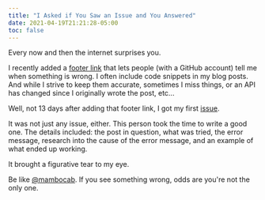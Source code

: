 ```yaml
---
title: "I Asked if You Saw an Issue and You Answered"
date: 2021-04-19T21:21:28-05:00
toc: false
---
```


Every now and then the internet surprises you.

I recently added a [footer link](https://github.com/zwbetz-gh/zwbetz/blob/971cfdf4c0daa92ba86033082fd86f7c96246c0c/config.yaml#L57) that lets people (with a GitHub account) tell me when something is wrong. I often include code snippets in my blog posts. And while I strive to keep them accurate, sometimes I miss things, or an API has changed since I originally wrote the post, etc...

Well, not 13 days after adding that footer link, I got my first [issue](https://github.com/zwbetz-gh/zwbetz/issues/3).

It was not just any issue, either. This person took the time to write a good one. The details included: the post in question, what was tried, the error message, research into the cause of the error message, and an example of what ended up working.

It brought a figurative tear to my eye.

Be like [@mambocab](https://github.com/mambocab). If you see something wrong, odds are you're not the only one.
